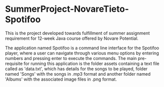 # SummerProject-NovareTieto-Spotifoo
This is the project developed towards fulfillment of summer assignment requirement for 12-week Java course offered by Novare Potential.

The application named Spotifoo is a command line interface for the Spotifoo player, where a user can navigate through various menu options
by entering numbers and pressing enter to execute the commands.
The main pre-requisite for running this application is the folder assets containing a text file called as 'data.txt', which has details for
the songs to be played, folder named 'Songs' with the songs in .mp3 format and another folder named 'Albums' with the associated image files
in .png format.
